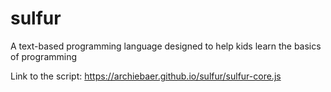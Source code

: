 # sulfur
A text-based programming language designed to help kids learn the basics of programming

Link to the script: https://archiebaer.github.io/sulfur/sulfur-core.js
